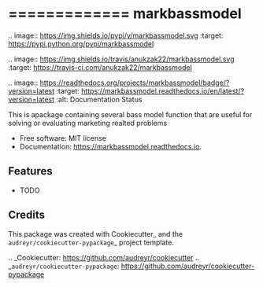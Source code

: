 =============
markbassmodel
=============


.. image:: https://img.shields.io/pypi/v/markbassmodel.svg
        :target: https://pypi.python.org/pypi/markbassmodel

.. image:: https://img.shields.io/travis/anukzak22/markbassmodel.svg
        :target: https://travis-ci.com/anukzak22/markbassmodel

.. image:: https://readthedocs.org/projects/markbassmodel/badge/?version=latest
        :target: https://markbassmodel.readthedocs.io/en/latest/?version=latest
        :alt: Documentation Status




This is apackage containing several bass model function that are useful for solving or evaluating marketing realted problems 


* Free software: MIT license
* Documentation: https://markbassmodel.readthedocs.io.


Features
--------

* TODO

Credits
-------

This package was created with Cookiecutter_ and the `audreyr/cookiecutter-pypackage`_ project template.

.. _Cookiecutter: https://github.com/audreyr/cookiecutter
.. _`audreyr/cookiecutter-pypackage`: https://github.com/audreyr/cookiecutter-pypackage
